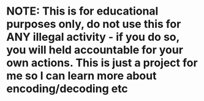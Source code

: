 # NOTE: This is for educational purposes only, do not use this for ANY illegal activity - if you do so, you will held accountable for your own actions. This is just a project for me so I can learn more about encoding/decoding etc
